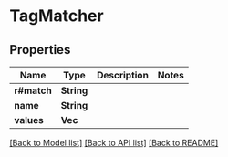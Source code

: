 # TagMatcher

## Properties

Name | Type | Description | Notes
------------ | ------------- | ------------- | -------------
**r#match** | **String** |  | 
**name** | **String** |  | 
**values** | **Vec<String>** |  | 

[[Back to Model list]](../README.md#documentation-for-models) [[Back to API list]](../README.md#documentation-for-api-endpoints) [[Back to README]](../README.md)


